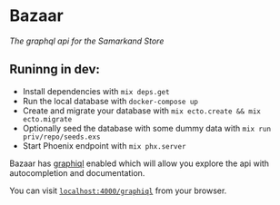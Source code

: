 # Bazaar

_The graphql api for the Samarkand Store_

## Runinng in dev:

* Install dependencies with `mix deps.get`
* Run the local database with `docker-compose up`
* Create and migrate your database with `mix ecto.create && mix ecto.migrate`
* Optionally seed the database with some dummy data with `mix run priv/repo/seeds.exs`
* Start Phoenix endpoint with `mix phx.server`

Bazaar has [graphiql](https://github.com/graphql/graphiql) enabled which will allow you explore the api with autocompletion and documentation.

You can visit [`localhost:4000/graphiql`](http://localhost:4000/graphiql) from your browser.
